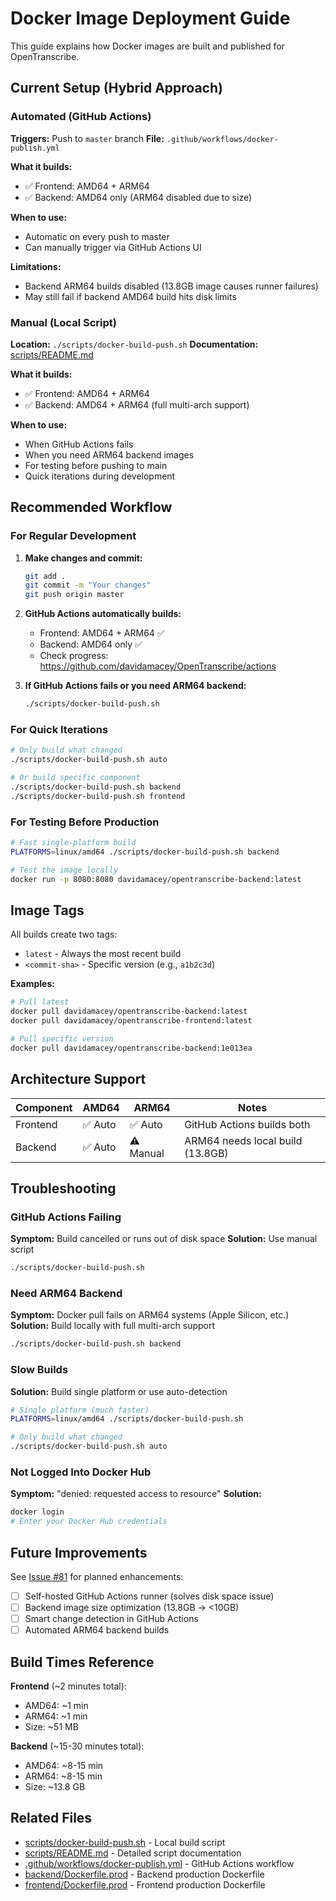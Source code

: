 # Docker Image Deployment Guide

This guide explains how Docker images are built and published for OpenTranscribe.

## Current Setup (Hybrid Approach)

### Automated (GitHub Actions)
**Triggers:** Push to `master` branch
**File:** `.github/workflows/docker-publish.yml`

**What it builds:**
- ✅ Frontend: AMD64 + ARM64
- ✅ Backend: AMD64 only (ARM64 disabled due to size)

**When to use:**
- Automatic on every push to master
- Can manually trigger via GitHub Actions UI

**Limitations:**
- Backend ARM64 builds disabled (13.8GB image causes runner failures)
- May still fail if backend AMD64 build hits disk limits

### Manual (Local Script)
**Location:** `./scripts/docker-build-push.sh`
**Documentation:** [scripts/README.md](scripts/README.md)

**What it builds:**
- ✅ Frontend: AMD64 + ARM64
- ✅ Backend: AMD64 + ARM64 (full multi-arch support)

**When to use:**
- When GitHub Actions fails
- When you need ARM64 backend images
- For testing before pushing to main
- Quick iterations during development

## Recommended Workflow

### For Regular Development

1. **Make changes and commit:**
   ```bash
   git add .
   git commit -m "Your changes"
   git push origin master
   ```

2. **GitHub Actions automatically builds:**
   - Frontend: AMD64 + ARM64 ✅
   - Backend: AMD64 only ✅
   - Check progress: https://github.com/davidamacey/OpenTranscribe/actions

3. **If GitHub Actions fails or you need ARM64 backend:**
   ```bash
   ./scripts/docker-build-push.sh
   ```

### For Quick Iterations

```bash
# Only build what changed
./scripts/docker-build-push.sh auto

# Or build specific component
./scripts/docker-build-push.sh backend
./scripts/docker-build-push.sh frontend
```

### For Testing Before Production

```bash
# Fast single-platform build
PLATFORMS=linux/amd64 ./scripts/docker-build-push.sh backend

# Test the image locally
docker run -p 8080:8080 davidamacey/opentranscribe-backend:latest
```

## Image Tags

All builds create two tags:

- `latest` - Always the most recent build
- `<commit-sha>` - Specific version (e.g., `a1b2c3d`)

**Examples:**
```bash
# Pull latest
docker pull davidamacey/opentranscribe-backend:latest
docker pull davidamacey/opentranscribe-frontend:latest

# Pull specific version
docker pull davidamacey/opentranscribe-backend:1e013ea
```

## Architecture Support

| Component | AMD64 | ARM64 | Notes |
|-----------|-------|-------|-------|
| Frontend  | ✅ Auto | ✅ Auto | GitHub Actions builds both |
| Backend   | ✅ Auto | ⚠️ Manual | ARM64 needs local build (13.8GB) |

## Troubleshooting

### GitHub Actions Failing

**Symptom:** Build cancelled or runs out of disk space
**Solution:** Use manual script
```bash
./scripts/docker-build-push.sh
```

### Need ARM64 Backend

**Symptom:** Docker pull fails on ARM64 systems (Apple Silicon, etc.)
**Solution:** Build locally with full multi-arch support
```bash
./scripts/docker-build-push.sh backend
```

### Slow Builds

**Solution:** Build single platform or use auto-detection
```bash
# Single platform (much faster)
PLATFORMS=linux/amd64 ./scripts/docker-build-push.sh

# Only build what changed
./scripts/docker-build-push.sh auto
```

### Not Logged Into Docker Hub

**Symptom:** "denied: requested access to resource"
**Solution:**
```bash
docker login
# Enter your Docker Hub credentials
```

## Future Improvements

See [Issue #81](https://github.com/davidamacey/OpenTranscribe/issues/81) for planned enhancements:

- [ ] Self-hosted GitHub Actions runner (solves disk space issue)
- [ ] Backend image size optimization (13.8GB → <10GB)
- [ ] Smart change detection in GitHub Actions
- [ ] Automated ARM64 backend builds

## Build Times Reference

**Frontend** (~2 minutes total):
- AMD64: ~1 min
- ARM64: ~1 min
- Size: ~51 MB

**Backend** (~15-30 minutes total):
- AMD64: ~8-15 min
- ARM64: ~8-15 min
- Size: ~13.8 GB

## Related Files

- [scripts/docker-build-push.sh](scripts/docker-build-push.sh) - Local build script
- [scripts/README.md](scripts/README.md) - Detailed script documentation
- [.github/workflows/docker-publish.yml](.github/workflows/docker-publish.yml) - GitHub Actions workflow
- [backend/Dockerfile.prod](backend/Dockerfile.prod) - Backend production Dockerfile
- [frontend/Dockerfile.prod](frontend/Dockerfile.prod) - Frontend production Dockerfile
